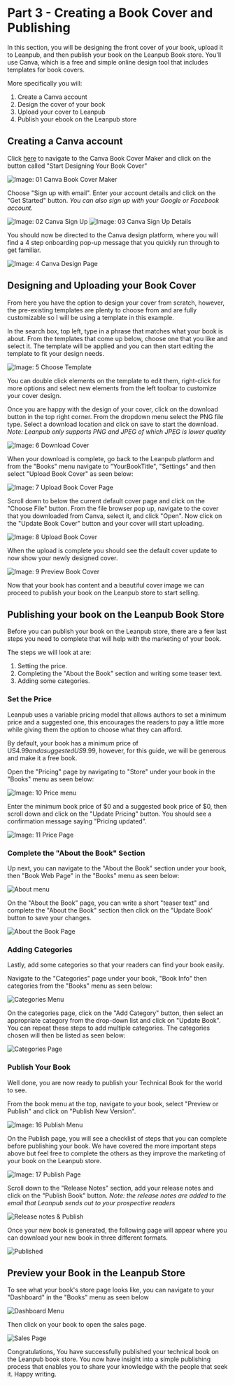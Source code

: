# Part 3 - Creating a Book Cover and Publishing

In this section, you will be designing the front cover of your book, upload it to Leanpub, and then publish your book on the Leanpub Book store. You'll use Canva, which is a free and simple online design tool that includes templates for book covers.

More specifically you will:

1. Create a Canva account 
2. Design the cover of your book
3. Upload your cover to Leanpub
4. Publish your ebook on the Leanpub store

## Creating a Canva account

Click [here](https://www.canva.com/create/book-covers/) to navigate to the Canva Book Cover Maker and click on the button called "Start Designing Your Book Cover"

![**Image: 01** *Canva Book Cover Maker*](https://i.ritzastatic.com/leanpub-guide/03-book-cover-publish/03-01-canva-book-landing.png)

Choose "Sign up with email". Enter your account details and click on the "Get Started" button. *You can also sign up with your Google or Facebook account.*

![**Image: 02** *Canva Sign Up*](https://i.ritzastatic.com/leanpub-guide/03-book-cover-publish/03-02-canva-signup-options.png) ![**Image: 03** *Canva Sign Up Details*](https://i.ritzastatic.com/leanpub-guide/03-book-cover-publish/03-03-create-canva-account.png)

You should now be directed to the Canva design platform, where you will find a 4 step onboarding pop-up message that you quickly run through to get familiar.

![**Image: 4** *Canva Design Page*](https://i.ritzastatic.com/leanpub-guide/03-book-cover-publish/03-04-design-landin-01.png)

## Designing and Uploading your Book Cover

From here you have the option to design your cover from scratch, however, the pre-existing templates are plenty to choose from and are fully customizable so I will be using a template in this example.

In the search box, top left, type in a phrase that matches what your book is about. From the templates that come up below, choose one that you like and select it. The template will be applied and you can then start editing the template to fit your design needs.

![**Image: 5** *Choose Template*](https://i.ritzastatic.com/leanpub-guide/03-book-cover-publish/03-05-cover-template.png)

You can double click elements on the template to edit them, right-click for more options and select new elements from the left toolbar to customize your cover design.

Once you are happy with the design of your cover, click on the download button in the top right corner. From the dropdown menu select the PNG file type. Select a download location and click on save to start the download. *Note: Leanpub only supports PNG and JPEG of which JPEG is lower quality*

![**Image: 6** *Download Cover*](https://i.ritzastatic.com/leanpub-guide/03-book-cover-publish/03-06-download-cover.png)

When your download is complete, go back to the Leanpub platform and from the "Books" menu navigate to "YourBookTitle", "Settings" and then select "Upload Book Cover" as seen below:

![**Image: 7** *Upload Book Cover Page*](https://i.ritzastatic.com/leanpub-guide/03-book-cover-publish/03-07-cover-upload-page.png)

Scroll down to below the current default cover page and click on the "Choose File" button. From the file browser pop up, navigate to the cover that you downloaded from Canva, select it, and click "Open". Now click on the "Update Book Cover" button and your cover will start uploading.

![**Image: 8** *Upload Book Cover*](https://i.ritzastatic.com/leanpub-guide/03-book-cover-publish/03-08-uplaod-cover.png)

When the upload is complete you should see the default cover update to now show your newly designed cover.

![**Image: 9** *Preview Book Cover*](https://i.ritzastatic.com/leanpub-guide/03-book-cover-publish/03-09-cover-updated.png)

Now that your book has content and a beautiful cover image we can proceed to publish your book on the Leanpub store to start selling.

## Publishing your book on the Leanpub Book Store

Before you can publish your book on the Leanpub store, there are a few last steps you need to complete that will help with the marketing of your book.

The steps we will look at are:

1. Setting the price.
2. Completing the "About the Book" section and writing some teaser text.
3. Adding some categories.

### Set the Price 

Leanpub uses a variable pricing model that allows authors to set a minimum price and a suggested one, this encourages the readers to pay a little more while giving them the option to choose what they can afford.

By default, your book has a minimum price of US$4.99 and a suggested US$9.99, however, for this guide, we will be generous and make it a free book.

Open the "Pricing" page by navigating to "Store" under your book in the "Books" menu as seen below:

![Image: 10 Price menu](https://i.ritzastatic.com/leanpub-guide/03-book-cover-publish/03-10-lp-price-menu.png)

Enter the minimum book price of $0 and a suggested book price of $0, then scroll down and click on the "Update Pricing" button. You should see a confirmation message saying "Pricing updated".

![Image: 11 Price Page](https://i.ritzastatic.com/leanpub-guide/03-book-cover-publish/03-11-lp-price-page.png)

### Complete the "About the Book" Section
Up next, you can navigate to the "About the Book" section under your book, then "Book Web Page" in the "Books" menu as seen below:

![About menu](https://i.ritzastatic.com/leanpub-guide/03-book-cover-publish/03-12-book-details-menu.png)

On the "About the Book" page, you can write a short "teaser text" and complete the "About the Book" section then click on the "Update Book' button to save your changes.

![About the Book Page](https://i.ritzastatic.com/leanpub-guide/03-book-cover-publish/03-13-about-page.png)

### Adding Categories

Lastly, add some categories so that your readers can find your book easily.

Navigate to the "Categories" page under your book, "Book Info" then categories from the "Books" menu as seen below:

![Categories Menu](https://i.ritzastatic.com/leanpub-guide/03-book-cover-publish/03-14-categories-menu.png)

On the categories page, click on the "Add Category" button, then select an appropriate category from the drop-down list and click on "Update Book". You can repeat these steps to add multiple categories. The categories chosen will then be listed as seen below: 

![Categories Page](https://i.ritzastatic.com/leanpub-guide/03-book-cover-publish/03-15-categories-page.png)

### Publish Your Book

Well done, you are now ready to publish your Technical Book for the world to see. 

From the book menu at the top, navigate to your book, select "Preview or Publish" and click on "Publish New Version". 

![**Image: 16** *Publish Menu*](https://i.ritzastatic.com/leanpub-guide/03-book-cover-publish/03-16-Publish-Menu.png)

On the Publish page, you will see a checklist of steps that you can complete before publishing your book. We have covered the more important steps above but feel free to complete the others as they improve the marketing of your book on the Leanpub store.

![**Image: 17** *Publish Page*](https://i.ritzastatic.com/leanpub-guide/03-book-cover-publish/03-17-lp-publish-page.png)

Scroll down to the "Release Notes" section, add your release notes and click on the "Publish Book" button. *Note: the release notes are added to the email that Leanpub sends out to your prospective readers*

![Release notes & Publish](https://i.ritzastatic.com/leanpub-guide/03-book-cover-publish/03-18-release-notes-publish.png)

Once your new book is generated, the following page will appear where you can download your new book in three different formats.

![Published](https://i.ritzastatic.com/leanpub-guide/03-book-cover-publish/03-19-published-download.png)

## Preview your Book in the Leanpub Store

To see what your book's store page looks like, you can navigate to your "Dashboard" in the "Books" menu as seen below

![Dashboard Menu](https://i.ritzastatic.com/leanpub-guide/03-book-cover-publish/03-20-dashboard.png)

Then click on your book to open the sales page.

![Sales Page](https://i.ritzastatic.com/leanpub-guide/03-book-cover-publish/03-21-sales-page.png)

Congratulations, You have successfully published your technical book on the Leanpub book store. You now have insight into a simple publishing process that enables you to share your knowledge with the people that seek it. Happy writing.  

